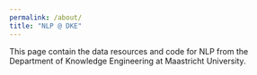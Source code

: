 ```yaml
---
permalink: /about/
title: "NLP @ DKE"
---
```


This page contain the data resources and code for NLP from the Department of Knowledge Engineering at Maastricht University.